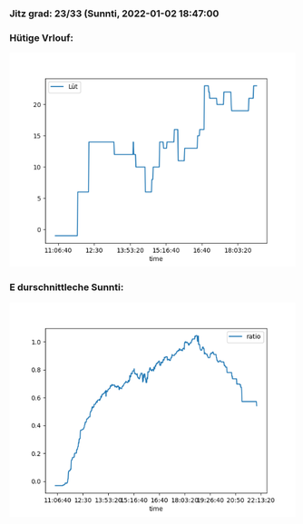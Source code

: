 ### Jitz grad: 23/33 (Sunnti, 2022-01-02 18:47:00

### Hütige Vrlouf:
![Graph](Today.png)

### E durschnittleche Sunnti:
![Graph](Sunnti.png)